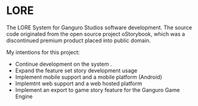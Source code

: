 LORE
====

The LORE System for Ganguro Studios software development. The source code originated from the open source project oStorybook, which was a discontinued premium product placed into public domain. 

My intentions for this project:
* Continue development on the system .
* Expand the feature set story development usage
* Implement mobile support and a mobile platform (Android)
* Implemtnt web support and a web hosted platform
* Implement an export to game story feature for the Ganguro Game Engine


